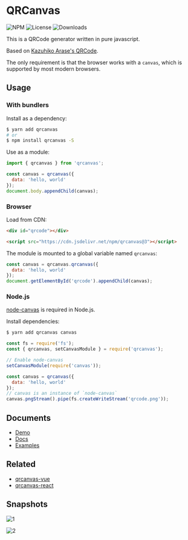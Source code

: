 # QRCanvas

![NPM](https://img.shields.io/npm/v/qrcanvas.svg)
![License](https://img.shields.io/npm/l/qrcanvas.svg)
![Downloads](https://img.shields.io/npm/dt/qrcanvas.svg)

This is a QRCode generator written in pure javascript.

Based on [Kazuhiko Arase's QRCode](http://www.d-project.com/).

The only requirement is that the browser works with a `canvas`,
which is supported by most modern browsers.

## Usage

### With bundlers

Install as a dependency:

```sh
$ yarn add qrcanvas
# or
$ npm install qrcanvas -S
```

Use as a module:

``` js
import { qrcanvas } from 'qrcanvas';

const canvas = qrcanvas({
  data: 'hello, world'
});
document.body.appendChild(canvas);
```

### Browser

Load from CDN:

``` html
<div id="qrcode"></div>

<script src="https://cdn.jsdelivr.net/npm/qrcanvas@3"></script>
```

The module is mounted to a global variable named `qrcanvas`:

``` js
const canvas = qrcanvas.qrcanvas({
  data: 'hello, world'
});
document.getElementById('qrcode').appendChild(canvas);
```

### Node.js

[node-canvas](https://github.com/Automattic/node-canvas) is required in Node.js.

Install dependencies:

```sh
$ yarn add qrcanvas canvas
```

``` js
const fs = require('fs');
const { qrcanvas, setCanvasModule } = require('qrcanvas');

// Enable node-canvas
setCanvasModule(require('canvas'));

const canvas = qrcanvas({
  data: 'hello, world'
});
// canvas is an instance of `node-canvas`
canvas.pngStream().pipe(fs.createWriteStream('qrcode.png'));
```

## Documents

- [Demo](https://gera2ld.github.io/qrcanvas/)
- [Docs](https://gera2ld.github.io/qrcanvas/docs/)
- [Examples](https://gera2ld.github.io/qrcanvas/examples/)

## Related

- [qrcanvas-vue](https://github.com/gera2ld/qrcanvas-vue)
- [qrcanvas-react](https://github.com/gera2ld/qrcanvas-react)

## Snapshots

![1](https://user-images.githubusercontent.com/3139113/39859468-8acec31a-546c-11e8-83b6-10e889423e88.png)

![2](https://user-images.githubusercontent.com/3139113/39859482-9b6c0d68-546c-11e8-83cd-d03a148c3e70.png)
